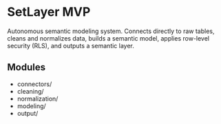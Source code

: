 # SetLayer MVP

Autonomous semantic modeling system. Connects directly to raw tables, cleans and normalizes data, builds a semantic model, applies row-level security (RLS), and outputs a semantic layer.

## Modules
- connectors/
- cleaning/
- normalization/
- modeling/
- output/

